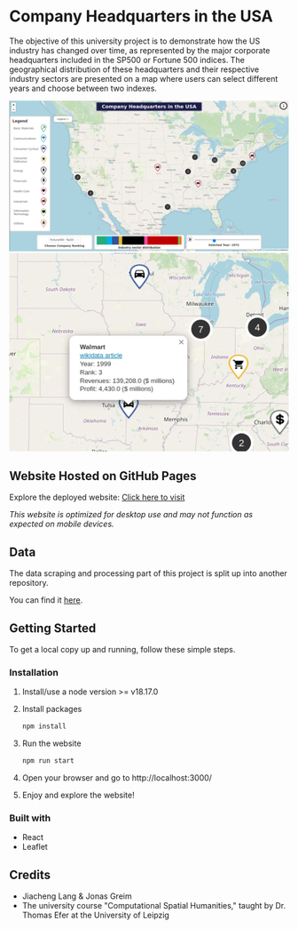 # Company Headquarters in the USA
The objective of this university project is to demonstrate how the US industry has changed over time, as represented by the major corporate headquarters included in the SP500 or Fortune 500 indices.
The geographical distribution of these headquarters and their respective industry sectors are presented on a map where users can select different years and choose between two indexes.


![readMeAppPreview.png](./src/images/readMeAppPreview.png)
![readMeAppPreview2.png](src/images/readMeAppPreview2.png)

## Website Hosted on GitHub Pages
Explore the deployed website:
<a href="https://jonasgreim.github.io/leaflet-map-project/" target="_blank">Click here to visit</a>

*This website is optimized for desktop use and may not function as expected on mobile devices.*

## Data
The data scraping and processing part of this project is split up into another repository. 

You can find it [here](https://github.com/JonasGreim/US-headquarter-locations).



## Getting Started

To get a local copy up and running, follow these simple steps.

### Installation

1. Install/use a node version >= v18.17.0

2. Install packages
   ```sh
   npm install
   ```
3. Run the website 
    ```sh
    npm run start
    ```
4. Open your browser and go to http://localhost:3000/
5. Enjoy and explore the website!

### Built with
- React
- Leaflet

## Credits 
- Jiacheng Lang & Jonas Greim
- The university course "Computational Spatial Humanities," taught by Dr. Thomas Efer at the University of Leipzig
